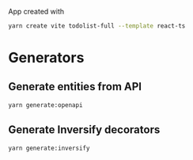 App created with

```sh
yarn create vite todolist-full --template react-ts
```

# Generators

## Generate entities from API

```sh
yarn generate:openapi
```

## Generate Inversify decorators

```sh
yarn generate:inversify
```

